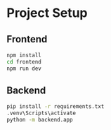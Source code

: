 # Project Setup

## Frontend

```bash
npm install
cd frontend
npm run dev
```

## Backend

```bash
pip install -r requirements.txt
.venv\Scripts\activate
python -m backend.app
```